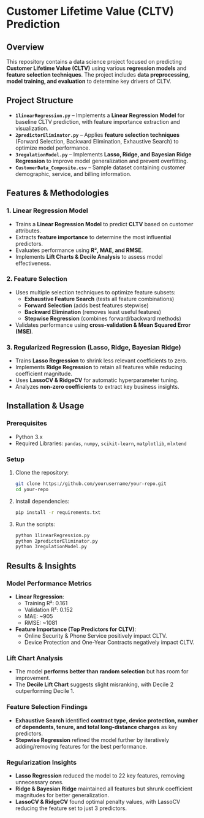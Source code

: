 # Customer Lifetime Value (CLTV) Prediction

## Overview

This repository contains a data science project focused on predicting **Customer Lifetime Value (CLTV)** using various **regression models** and **feature selection techniques**. The project includes **data preprocessing, model training, and evaluation** to determine key drivers of CLTV.

## Project Structure

- **`1linearRegression.py`** – Implements a **Linear Regression Model** for baseline CLTV prediction, with feature importance extraction and visualization.
- **`2predictorEliminator.py`** – Applies **feature selection techniques** (Forward Selection, Backward Elimination, Exhaustive Search) to optimize model performance.
- **`3regulationModel.py`** – Implements **Lasso, Ridge, and Bayesian Ridge Regression** to improve model generalization and prevent overfitting.
- **`CustomerData_Composite.csv`** – Sample dataset containing customer demographic, service, and billing information.

## Features & Methodologies

### 1. Linear Regression Model

- Trains a **Linear Regression Model** to predict **CLTV** based on customer attributes.
- Extracts **feature importance** to determine the most influential predictors.
- Evaluates performance using **R², MAE, and RMSE**.
- Implements **Lift Charts & Decile Analysis** to assess model effectiveness.

### 2. Feature Selection

- Uses multiple selection techniques to optimize feature subsets:
  - **Exhaustive Feature Search** (tests all feature combinations)
  - **Forward Selection** (adds best features stepwise)
  - **Backward Elimination** (removes least useful features)
  - **Stepwise Regression** (combines forward/backward methods)
- Validates performance using **cross-validation & Mean Squared Error (MSE)**.

### 3. Regularized Regression (Lasso, Ridge, Bayesian Ridge)

- Trains **Lasso Regression** to shrink less relevant coefficients to zero.
- Implements **Ridge Regression** to retain all features while reducing coefficient magnitude.
- Uses **LassoCV & RidgeCV** for automatic hyperparameter tuning.
- Analyzes **non-zero coefficients** to extract key business insights.


## Installation & Usage
### Prerequisites
- Python 3.x
- Required Libraries: `pandas`, `numpy`, `scikit-learn`, `matplotlib`, `mlxtend`

### Setup
1. Clone the repository:
   ```sh
   git clone https://github.com/yourusername/your-repo.git
   cd your-repo
   ```

2. Install dependencies:
    ```sh 
    pip install -r requirements.txt
    ```

3. Run the scripts:
    ```sh
    python 1linearRegression.py
    python 2predictorEliminator.py
    python 3regulationModel.py
    ```

## Results & Insights

### Model Performance Metrics

- **Linear Regression**:
  - Training R²: 0.161
  - Validation R²: 0.152
  - MAE: ~905
  - RMSE: ~1081
- **Feature Importance (Top Predictors for CLTV)**:
  - Online Security & Phone Service positively impact CLTV.
  - Device Protection and One-Year Contracts negatively impact CLTV.

### Lift Chart Analysis

- The model **performs better than random selection** but has room for improvement.
- The **Decile Lift Chart** suggests slight misranking, with Decile 2 outperforming Decile 1.

### Feature Selection Findings

- **Exhaustive Search** identified **contract type, device protection, number of dependents, tenure, and total long-distance charges** as key predictors.
- **Stepwise Regression** refined the model further by iteratively adding/removing features for the best performance.

### Regularization Insights

- **Lasso Regression** reduced the model to 22 key features, removing unnecessary ones.
- **Ridge & Bayesian Ridge** maintained all features but shrunk coefficient magnitudes for better generalization.
- **LassoCV & RidgeCV** found optimal penalty values, with LassoCV reducing the feature set to just 3 predictors.
